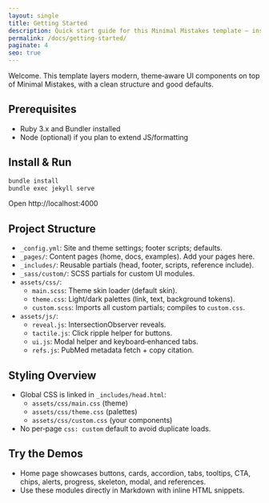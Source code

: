 ```yaml
---
layout: single
title: Getting Started
description: Quick start guide for this Minimal Mistakes template — install, run, and understand the structure.
permalink: /docs/getting-started/
paginate: 4
seo: true
---
```


Welcome. This template layers modern, theme‑aware UI components on top of Minimal Mistakes, with a clean structure and good defaults.

## Prerequisites

- Ruby 3.x and Bundler installed
- Node (optional) if you plan to extend JS/formatting

## Install & Run

```bash
bundle install
bundle exec jekyll serve
```

Open http://localhost:4000

## Project Structure

- `_config.yml`: Site and theme settings; footer scripts; defaults.
- `_pages/`: Content pages (home, docs, examples). Add your pages here.
- `_includes/`: Reusable partials (head, footer, scripts, reference include).
- `_sass/custom/`: SCSS partials for custom UI modules.
- `assets/css/`:
  - `main.scss`: Theme skin loader (default skin).
  - `theme.css`: Light/dark palettes (link, text, background tokens).
  - `custom.scss`: Imports all custom partials; compiles to `custom.css`.
- `assets/js/`:
  - `reveal.js`: IntersectionObserver reveals.
  - `tactile.js`: Click ripple helper for buttons.
  - `ui.js`: Modal helper and keyboard‑enhanced tabs.
  - `refs.js`: PubMed metadata fetch + copy citation.

## Styling Overview

- Global CSS is linked in `_includes/head.html`:
  - `assets/css/main.css` (theme)
  - `assets/css/theme.css` (palettes)
  - `assets/css/custom.css` (your components)
- No per‑page `css: custom` default to avoid duplicate loads.

## Try the Demos

- Home page showcases buttons, cards, accordion, tabs, tooltips, CTA, chips, alerts, progress, skeleton, modal, and references.
- Use these modules directly in Markdown with inline HTML snippets.

